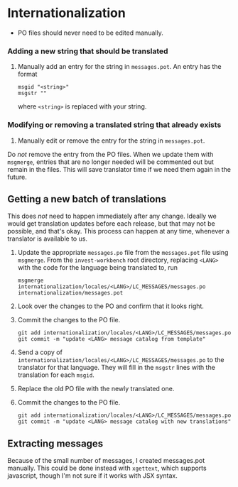 # Internationalization

* PO files should never need to be edited manually.

### Adding a new string that should be translated

1. Manually add an entry for the string in `messages.pot`. An entry has the format
   ```
   msgid "<string>"
   msgstr ""
   ```
   where `<string>` is replaced with your string.

### Modifying or removing a translated string that already exists
1. Manually edit or remove the entry for the string in `messages.pot`.

Do *not* remove the entry from the PO files. When we update them with `msgmerge`, entries that are no longer needed will be commented out but remain in the files. This will save translator time if we need them again in the future.

## Getting a new batch of translations
This does *not* need to happen immediately after any change. Ideally we would get translation updates before each release, but that may not be possible, and that's okay. This process can happen at any time, whenever a translator is available to us.

1. Update the appropriate `messages.po` file from the `messages.pot` file using `msgmerge`. From the `invest-workbench` root directory, replacing `<LANG>` with the code for the language being translated to, run
   ```
   msgmerge internationalization/locales/<LANG>/LC_MESSAGES/messages.po internationalization/messages.pot
   ```
2. Look over the changes to the PO and confirm that it looks right.

3. Commit the changes to the PO file.
   ```
   git add internationalization/locales/<LANG>/LC_MESSAGES/messages.po
   git commit -m "update <LANG> message catalog from template"
   ```

4. Send a copy of `internationalization/locales/<LANG>/LC_MESSAGES/messages.po` to the translator for that language. They will fill in the `msgstr` lines with the translation for each `msgid`.

5. Replace the old PO file with the newly translated one.

6. Commit the changes to the PO file.
   ```
   git add internationalization/locales/<LANG>/LC_MESSAGES/messages.po
   git commit -m "update <LANG> message catalog with new translations"
   ```




## Extracting messages
Because of the small number of messages, I created messages.pot manually. This could be done instead with `xgettext`, which supports javascript, though I'm not sure if it works with JSX syntax.

